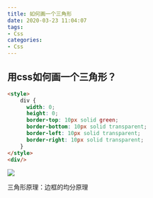 ```yaml
---
title: 如何画一个三角形
date: 2020-03-23 11:04:07
tags:
- Css
categories:
- Css
---
```


## 用css如何画一个三角形？

```html
<style>
    div {
      width: 0;
      height: 0;
      border-top: 10px solid green;
      border-bottom: 10px solid transparent;
      border-left: 10px solid transparent;
      border-right: 10px solid transparent;
    }
</style>
<div/>
```

![](image-20200323111030478.png)

 三角形原理：边框的均分原理 